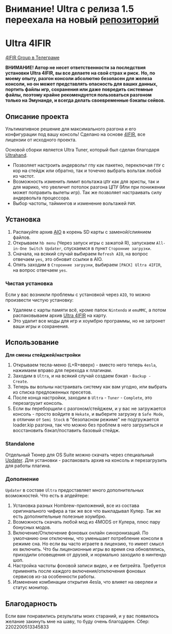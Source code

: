 # Внимание! Ultra с релиза 1.5 переехала на новый [репозиторий](https://github.com/redraz/Ultra-4ifir) 

# Ultra 4IFIR

[4IFIR Group в Телеграме](https://t.me/UltraNX)

**ВНИМАНИЕ! Автор не несет ответственности за последствия установки Ultra 4IFIR, вы все делаете на свой страх и риск.**
**Но, по моему опыту, разгон консоли абсолютно безопасен для железа консоли, но он может представлять опасность для ваших данных, портить файлы игр, сохранения или даже повредить системные файлы, поэтому крайне рекомендуется пользоваться разгоном только на Эмунанде, и всегда делать своевременные бэкапы сейвов.**

## Описание проекта
Ультимативное решение для максимального разгона и его конфигурации под вашу консоль!
Сделано на основе [4IFIR](https://github.com/rashevskyv/4IFIR), все лицензии от исходного проекта.

Основой сборки является Ultra Tuner, который был сделан благодаря [Ultrahand](https://github.com/ppkantorski/Ultrahand-Overlay).
- Позволяет настроить андервольт гпу как пакетно, переключая `ГПУ` с кор на стейдж или обратно, так и точечно выбрать вольтаж любой из частот.
- Возможность изменить лимит вольтажа `ЦПУ` как для эристы, так и для марико, что увеличит потолок разгона ЦПУ (Или при понижении может поправить вылеты игр). Так же позволяет настраивать силу андервольта процессора.
- Выбор частоты, таймингов и изменение вольтажей `РАМ`.


## Установка
1. Распакуйте архив [AIO](https://github.com/redraz/Ultra-4ifir/raw/main/AIO/AIO.zip) в корень SD карты с заменой/слиянием файлов.
2. Открываем `hb menu` (Через запуск игры с зажатой R), запускаем `All-in-One Switch Updater`, спускаемся в пункт `Сторонние загрузки`.
3. Сначала, на всякий случай выбираем `Refresh AIO`, на вопрос отвечаем `yes`, это обновит ссылки в AIO.
4. Опять заходим в `Сторонние загрузки`, выбираем `[PACK] Ultra 4IFIR`, на вопрос отвечаем `yes`.

### Чистая установка
Если у вас возникли проблемы с установкой через `AIO`, то можно произвести чистую установку:
- Удаляем с карты памяти всё, кроме папок `Nintendo` и `emuMMC`, а потом распаковываем архив [Ultra 4IFIR](https://github.com/redraz/Ultra-4ifir/raw/main/Ultra%204IFIR/Ultra%204IFIR.zip) на карту.
- Это удалит все моды для игр и хоумбрю программы, но не затронет ваши игры и сохранения.


## Использование
**Для смены стейджей/настройки**
1. Открываем тесла-меню (L+R+вверх) - вместо него теперь `4esla`, нажимаем вправо для перехода к плагинам.
2. Заходим в `Ultra`, и на всякий случай создаем бэкап - `Backup - Create`.
3. Теперь вы вольны настраивать систему как вам угодно, или выбрать из списка предложенных пресетов.
4. После конца настройки, заходим в `Ultra` - `Tuner` - `Complete`, это перезагрузит консоль.
5. Если вы переборщили с разгоном/стейджем, и у вас не загружается консоль - просто войдите в `Hekate`, и выберите загрузку в `Safe Mode`, в отличии от `Semi Stock` в "безопасном режиме" не подгружается loader.kip разгона, так что можно без проблем в него загрузиться и восстановить бэкап/поставить базовый стейдж.


### Standalone
Отдельный Тюнер для OS Suite можно скачать через специальный [Updater](https://github.com/redraz/Ultra-4ifir/raw/main/Packages/Standalone%20Pack.zip). Для установки - распаковать архив на консоль и перезагрузить для работы плагина.


### Дополнение
`Updater` в составе `Ultra` предоставляет много дополнительных возможностей.
Что есть в апдейтере:
1. Установка разных Hombrew-приложений, все из состава оригинального чифира а так же все что выкладывал Кулер. Так же есть дополнительные полезные хоумбрю.
2. Возможность скачать любой мод из 4MODS от Кулера, плюс пару бонусных модов.
3. Включение/Отключение фоновых онлайн синхронизаций. По умолчанию они отключены, что уменьшает потребление консоли в режиме сна. Но если вы часто играете в лицензию, то имеет смысл их включить. Что бы лицензионные игры во время сна обновлялись, приходили оповещения от друзей, и нормально заходило в нинтендо шоп.
4. Настройка частоты фоновой записи видео, и ее битрейта. Требуется применять после каждого включения/отключения фоновых сервисов из-за особенности работы.
5. Изменение комбинации открытия 4esla, что влияет на оверлеи и статус монитор.


## Благодарность
Если вам понравились результаты моих стараний, и у вас появилось желание закинуть мне на шаву, то буду очень благодарен.
Сбер: 2202200513345833
